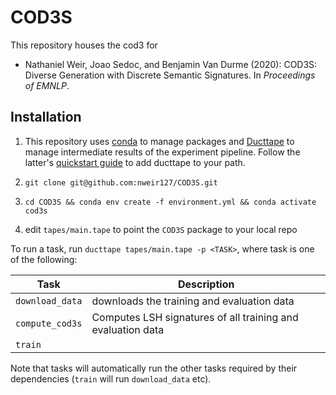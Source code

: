 # COD3S
This repository houses the cod3 for 
 - Nathaniel Weir, Joao Sedoc, and Benjamin Van Durme (2020): 
   COD3S: Diverse Generation with Discrete Semantic Signatures. In _Proceedings of EMNLP_.
## Installation
1. This repository uses [conda](https://docs.conda.io/en/latest/miniconda.html) to manage packages and [Ducttape](https://github.com/jhclark/ducttape) to manage intermediate results 
of the experiment pipeline. Follow the latter's [quickstart guide](https://github.com/jhclark/ducttape#quick-start) to add ducttape to your path. 

2. `git clone git@github.com:nweir127/COD3S.git`
3. `cd COD3S && conda env create -f environment.yml && conda activate cod3s`
4. edit `tapes/main.tape` to point the `COD3S` package to your local repo


To run a task, run `ducttape tapes/main.tape -p <TASK>`, where task is one of the following:

| Task           | Description                                                      |
|----------------|------------------------------------------------------------------|
| `download_data`| downloads the training and evaluation data              |
| `compute_cod3s`  | Computes LSH signatures of all training and evaluation data      |
| `train`   |              |

Note that tasks will automatically run the other tasks required by their dependencies (`train` will run `download_data` etc).
